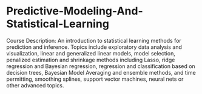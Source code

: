 # Predictive-Modeling-And-Statistical-Learning

Course Description: An introduction to statistical learning methods for prediction and inference. Topics include exploratory data analysis and visualization, linear and generalized linear models, model selection, penalized estimation and shrinkage methods including Lasso, ridge regression and Bayesian regression, regression and classification based on decision trees, Bayesian Model Averaging and ensemble methods, and time permitting, smoothing splines, support vector machines, neural nets or other advanced topics.
